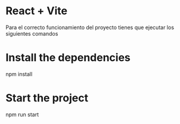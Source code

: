 # React + Vite

Para el correcto funcionamiento del proyecto tienes que ejecutar los siguientes comandos

# Install the dependencies
npm install

# Start the project
npm run start